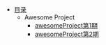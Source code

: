 * [目录](README.md)
  * Awesome Project
    * [awesomeProject第1期](contents/20231023-20231029.md)
    * [awesomeProject第2期](contents/20231030-20231105.md)


